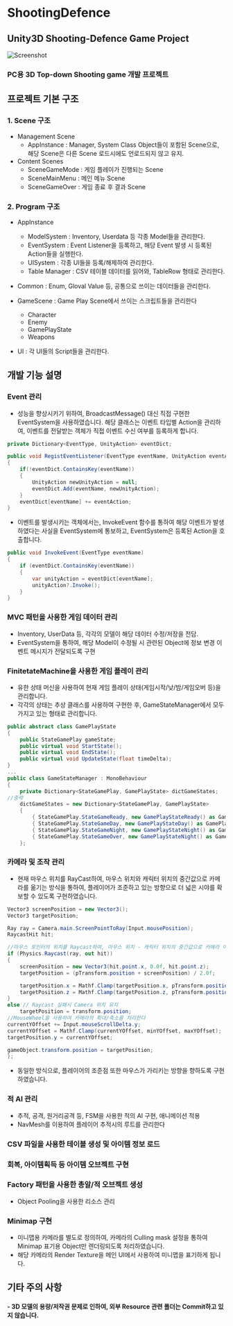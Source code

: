 # ShootingDefence

## Unity3D Shooting-Defence Game Project

![Screenshot](https://user-images.githubusercontent.com/30260233/209845479-ef24a58c-b837-476c-9072-c87652de8c13.PNG)

### PC용 3D Top-down Shooting game 개발 프로젝트

## 프로젝트 기본 구조

### 1. Scene 구조
 - Management Scene
   - AppInstance : Manager, System Class Object들이 포함된 Scene으로, 해당 Scene은 다른 Scene 로드시에도 언로드되지 않고 유지.
 - Content Scenes
   - SceneGameMode : 게임 플레이가 진행되는 Scene
   - SceneMainMenu : 메인 메뉴 Scene
   - SceneGameOver : 게임 종료 후 결과 Scene
### 2. Program 구조
 - AppInstance
   - ModelSystem : Inventory, Userdata 등 각종 Model들을 관리한다.
   - EventSystem : Event Listener을 등록하고, 해당 Event 발생 시 등록된 Action들을 실행한다.
   - UISystem : 각종 UI들을 등록/해제하여 관리한다.
   - Table Manager : CSV 테이블 데이터를 읽어와, TableRow 형태로 관리한다.
   
 - Common : Enum, Gloval Value 등, 공통으로 쓰이는 데이터들을 관리한다.
 - GameScene : Game Play Scene에서 쓰이는 스크립트들을 관리한다
   - Character
   - Enemy
   - GamePlayState
   - Weapons
 - UI : 각 UI들의 Script들을 관리한다.
 
## 개발 기능 설명

### Event 관리
- 성능을 향상시키기 위하여, BroadcastMessage() 대신 직접 구현한 EventSystem을 사용하였습니다. 해당 클래스는 이벤트 타입별 Action을 관리하여, 이벤트를 전달받는 객체가 직접 이벤트 수신 여부를 등록하게 합니다.
```cs
private Dictionary<EventType, UnityAction> eventDict;

public void RegistEventListener(EventType eventName, UnityAction eventAction)
{
	if(!eventDict.ContainsKey(eventName))
	{
		UnityAction newUnityAction = null;
		eventDict.Add(eventName, newUnityAction);
	}
	eventDict[eventName] += eventAction;
}
```

- 이벤트를 발생시키는 객체에서는, InvokeEvent 함수를 통하여 해당 이벤트가 발생하였다는 사실을 EventSystem에 통보하고, EventSystem은 등록된 Action을 호출합니다.
```cs
public void InvokeEvent(EventType eventName)
{
	if (eventDict.ContainsKey(eventName))
	{
		var unityAction = eventDict[eventName];
		unityAction?.Invoke();
	}
}
```

### MVC 패턴을 사용한 게임 데이터 관리
- Inventory, UserData 등, 각각의 모델이 해당 데이터 수정/저장을 전담. 
- EventSystem을 통하여, 해당 Model이 수정될 시 관련된 Object에 정보 변경 이벤트 메시지가 전달되도록 구현


### FinitetateMachine을 사용한 게임 플레이 관리
  - 유한 상태 머신을 사용하여 현재 게임 플레이 상태(게임시작/낮/밤/게임오버 등)을 관리합니다.
  - 각각의 상태는 추상 클래스를 사용하여 구현한 후, GameStateManager에서 모두 가지고 있는 형태로 관리합니다.
```cs
public abstract class GamePlayState
{
    public StateGamePlay gameState;
    public virtual void StartState();
    public virtual void EndState();
    public virtual void UpdateState(float timeDelta);
}
...
public class GameStateManager : MonoBehaviour
{
	private Dictionary<StateGamePlay, GamePlayState> dictGameStates;
//중략
	dictGameStates = new Dictionary<StateGamePlay, GamePlayState>
	{
		{ StateGamePlay.StateGameReady, new GamePlayStateReady() as GamePlayState },
		{ StateGamePlay.StateGameDay, new GamePlayStateDay() as GamePlayState },
		{ StateGamePlay.StateGameNight, new GamePlayStateNight() as GamePlayState },
		{ StateGamePlay.StateGameOver, new GamePlayStateNight() as GamePlayState }
	};
```

### 카메라 및 조작 관리
- 현재 마우스 위치를 RayCast하여, 마우스 위치와 캐릭터 위치의 중간값으로 카메라를 옮기는 방식을 통하여, 플레이어가 조준하고 있는 방향으로 더 넓은 시야를 확보할 수 있도록 구현하였습니다.

```cs
Vector3 screenPosition = new Vector3();
Vector3 targetPosition;

Ray ray = Camera.main.ScreenPointToRay(Input.mousePosition);
RaycastHit hit;

//마우스 포인터의 위치를 Raycast하여, 마우스 위치 - 캐릭터 위치의 중간값으로 카메라 이동
if (Physics.Raycast(ray, out hit))
{
	screenPosition = new Vector3(hit.point.x, 0.0f, hit.point.z);
	targetPosition = (pTransform.position + screenPosition) / 2.0f;

	targetPosition.x = Mathf.Clamp(targetPosition.x, pTransform.position.x - threshold, pTransform.position.x + threshold);
	targetPosition.z = Mathf.Clamp(targetPosition.z, pTransform.position.z - threshold, pTransform.position.z + threshold);
}
else // Raycast 실패시 Camera 위치 유지
	targetPosition = transform.position;
//MouseWheel을 사용하여 카메라의 확대/축소를 처리한다
currentYOffset += Input.mouseScrollDelta.y;
currentYOffset = Mathf.Clamp(currentYOffset, minYOffset, maxYOffset);
targetPosition.y = currentYOffset;

gameObject.transform.position = targetPosition;
};
```

- 동일한 방식으로, 플레이어의 조준점 또한 마우스가 가리키는 방향을 향하도록 구현하였습니다.

### 적 AI 관리
- 추적, 공격, 원거리공격 등, FSM을 사용한 적의 AI 구현, 애니메이션 적용
- NavMesh를 이용하여 플레이어 추적시의 루트를 관리한다

### CSV 파일을 사용한 테이블 생성 및 아이템 정보 로드

### 회복, 아이템획득 등 아이템 오브젝트 구현

### Factory 패턴을 사용한 총알/적 오브젝트 생성

- Object Pooling을 사용한 리소스 관리

### Minimap 구현
 - 미니맵용 카메라를 별도로 정의하여, 카메라의 Culling mask 설정을 통하여 Minimap 표기용 Object만 렌더링되도록 처리하였습니다.
 - 해당 카메라의 Render Texture을 메인 UI에서 사용하여 미니맵을 표기하게 됩니다.

## 기타 주의 사항

#### - 3D 모델의 용량/저작권 문제로 인하여, 외부 Resource 관련 폴더는 Commit하고 있지 않습니다.
